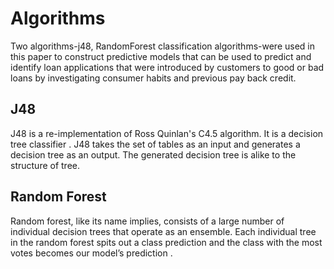 # Algorithms
Two algorithms-j48, RandomForest classification algorithms-were used in this paper to construct predictive models that can be used to predict and identify loan applications that were introduced by customers to good or bad loans by investigating consumer habits and previous pay back credit.

## J48
J48 is a re-implementation of Ross Quinlan's C4.5 algorithm. It is a decision tree classifier . 
J48 takes the set of tables as an input and generates a decision tree as an output. The generated decision tree is alike to the structure of tree.

## Random Forest
Random forest, like its name implies, consists of a large number of individual decision trees that operate as an ensemble. Each individual tree in the random forest spits out a class prediction and the class with the most votes becomes our model’s prediction .

